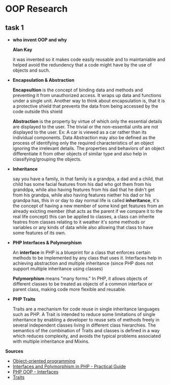 # OOP Research

## task 1

- **who invent OOP and why**

  **Alan Kay**

  it was invented so it makes code easily reusable and to maintaniable and helped avoid the redundency that a code might have by the use of objects and such.

- **Encapsulation & Abstraction**

  **Encapsultion** is the concept of binding data and methods and preventing it from unauthorized access. It wraps up data and functions under a single unit. Another way to think about encapsulation is, that it is a protective shield that prevents the data from being accessed by the code outside this shield

  **Abstraction** is the property by virtue of which only the essential details are displayed to the user. The trivial or the non-essential units are not displayed to the user. Ex: A car is viewed as a car rather than its individual components. Data Abstraction may also be defined as the process of identifying only the required characteristics of an object ignoring the irrelevant details. The properties and behaviors of an object differentiate it from other objects of similar type and also help in classifying/grouping the objects.

- **Inheritance**

  say you have a family, in that family is a grandpa, a dad and a child, that child has some facial features from his dad who got them from his granddpa, while also having features from his dad that he didn't get from his grandpa, while also having features niether his dad or his grandpa has, this in or day to day normal life is called **inheritance**, it's the concept of having a new member of some kind get features from an already exicting member (that acts as the parent if we compare it to the real life concept) this can be applied to classes,
  a class can inherite featres from classes relating to it weather it's some methods or variables or any kinds of data while also allowing that class to have some features of its own.

- **PHP Interfaces & Polymorphism**

  An **interface** in PHP is a blueprint for a class that enforces certain methods to be implemented by any class that uses it. Interfaces help in achieving abstraction and multiple inheritance (since PHP does not support multiple inheritance using classes)

  **Polymorphism** means "many forms." In PHP, it allows objects of different classes to be treated as objects of a common interface or parent class, making code more flexible and reusable.

- **PHP Traits**

  Traits are a mechanism for code reuse in single inheritance languages such as PHP. A Trait is intended to reduce some limitations of single inheritance by enabling a developer to reuse sets of methods freely in several independent classes living in different class hierarchies. The semantics of the combination of Traits and classes is defined in a way which reduces complexity, and avoids the typical problems associated with multiple inheritance and Mixins.

**Sources**

- [Object-oriented programming](<https://en.wikipedia.org/wiki/Object-oriented_programming#:~:text=Object%2Doriented%20programming%20(OOP)%20was%20created%20to%20make%20code,was%20left%20to%20the%20compiler.>)
- [Interfaces and Polymorphism in PHP - Practical Guide](https://dev.to/saravanasai/interfaces-and-polymorphism-in-php-practical-guide-pfc)
- [PHP OOP - Interfaces](https://www.w3schools.com/php/php_oop_interfaces.asp)
- [Traits](https://www.php.net/manual/en/language.oop5.traits.php)
